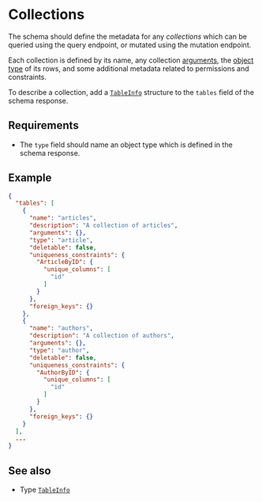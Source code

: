 # Collections

The schema should define the metadata for any _collections_ which can be queried using the query endpoint, or mutated using the mutation endpoint.

Each collection is defined by its name, any collection [arguments](../queries/arguments.md), the [object type](./object-types.md) of its rows, and some additional metadata related to permissions and constraints.

To describe a collection, add a [`TableInfo`](../../reference/types.md#tableinfo) structure to the `tables` field of the schema response.

## Requirements

- The `type` field should name an object type which is defined in the schema response.

## Example

```json
{
  "tables": [
    {
      "name": "articles",
      "description": "A collection of articles",
      "arguments": {},
      "type": "article",
      "deletable": false,
      "uniqueness_constraints": {
        "ArticleByID": {
          "unique_columns": [
            "id"
          ]
        }
      },
      "foreign_keys": {}
    },
    {
      "name": "authors",
      "description": "A collection of authors",
      "arguments": {},
      "type": "author",
      "deletable": false,
      "uniqueness_constraints": {
        "AuthorByID": {
          "unique_columns": [
            "id"
          ]
        }
      },
      "foreign_keys": {}
    }
  ],
  ...
}
```


## See also

- Type [`TableInfo`](../../reference/types.md#tableinfo)